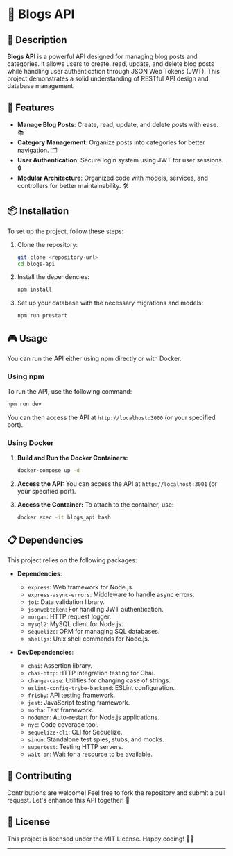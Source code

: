 # 📝 Blogs API

## 🌟 Description
**Blogs API** is a powerful API designed for managing blog posts and categories. It allows users to create, read, update, and delete blog posts while handling user authentication through JSON Web Tokens (JWT). This project demonstrates a solid understanding of RESTful API design and database management.

## 🚀 Features
- **Manage Blog Posts**: Create, read, update, and delete posts with ease. 📚
- **Category Management**: Organize posts into categories for better navigation. 🗂️
- **User Authentication**: Secure login system using JWT for user sessions. 🔒
- **Modular Architecture**: Organized code with models, services, and controllers for better maintainability. 🛠️

## 📦 Installation

To set up the project, follow these steps:

1. Clone the repository:
   ```bash
   git clone <repository-url>
   cd blogs-api
   ```

2. Install the dependencies:
   ```bash
   npm install
   ```

3. Set up your database with the necessary migrations and models:
   ```bash
   npm run prestart
   ```

## 🎮 Usage

You can run the API either using npm directly or with Docker.

### Using npm

To run the API, use the following command:

```bash
npm run dev
```

You can then access the API at `http://localhost:3000` (or your specified port).

### Using Docker

1. **Build and Run the Docker Containers:**
   ```bash
   docker-compose up -d
   ```

2. **Access the API:**
   You can access the API at `http://localhost:3001` (or your specified port).

3. **Access the Container:**
   To attach to the container, use:
   ```bash
   docker exec -it blogs_api bash
   ```

## 📋 Dependencies

This project relies on the following packages:

- **Dependencies**:
  - `express`: Web framework for Node.js.
  - `express-async-errors`: Middleware to handle async errors.
  - `joi`: Data validation library.
  - `jsonwebtoken`: For handling JWT authentication.
  - `morgan`: HTTP request logger.
  - `mysql2`: MySQL client for Node.js.
  - `sequelize`: ORM for managing SQL databases.
  - `shelljs`: Unix shell commands for Node.js.

- **DevDependencies**:
  - `chai`: Assertion library.
  - `chai-http`: HTTP integration testing for Chai.
  - `change-case`: Utilities for changing case of strings.
  - `eslint-config-trybe-backend`: ESLint configuration.
  - `frisby`: API testing framework.
  - `jest`: JavaScript testing framework.
  - `mocha`: Test framework.
  - `nodemon`: Auto-restart for Node.js applications.
  - `nyc`: Code coverage tool.
  - `sequelize-cli`: CLI for Sequelize.
  - `sinon`: Standalone test spies, stubs, and mocks.
  - `supertest`: Testing HTTP servers.
  - `wait-on`: Wait for a resource to be available.

## 🤝 Contributing

Contributions are welcome! Feel free to fork the repository and submit a pull request. Let's enhance this API together! 🎉

## 📜 License

This project is licensed under the MIT License. Happy coding! 🚀✨

---
